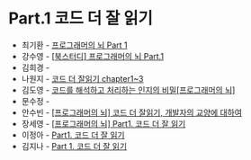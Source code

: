 # Part.1 코드 더 잘 읽기

- 최기환 - [프로그래머의 뇌 Part 1](https://www.blog.gihwan-dev.com/posts/book-study-programmers-brain-part-1/)
- 강수영 - [[북스터디] 프로그래머의 뇌 Part.1 ](https://velog.io/@sooyoung15928/%EB%B6%81%EC%8A%A4%ED%84%B0%EB%94%94-%ED%94%84%EB%A1%9C%EA%B7%B8%EB%9E%98%EB%A8%B8%EC%9D%98)
- 김희경 - []()
- 나원지 - [코드 더 잘읽기 chapter1~3](https://rowandev.notion.site/part1-On-reading-code-better-chapter1-3-17f38aa24b024313860c35a89b4f60d4?pvs=4)
- 김도영 - [코드를 해석하고 처리하는 인지의 비밀[프로그래머의 뇌]](https://medium.com/@Dodo3/%ED%94%84%EB%A1%9C%EA%B7%B8%EB%9E%98%EB%A8%B8%EC%9D%98-%EB%87%8C-4c55b3286bb7)
- 문수정 - []()
- 안수빈 - [[프로그래머의 뇌] 코드 더 잘읽기, 개발자의 교양에 대하여](https://velog.io/@jejupalette/%ED%94%84%EB%A1%9C%EA%B7%B8%EB%9E%98%EB%A8%B8%EC%9D%98-%EB%87%8C-%EC%BD%94%EB%93%9C-%EB%8D%94-%EC%9E%98%EC%9D%BD%EA%B8%B0-%EA%B0%9C%EB%B0%9C%EC%9E%90%EC%9D%98-%EA%B5%90%EC%96%91%EC%97%90-%EB%8C%80%ED%95%98%EC%97%AC)
- 장세영 - [[프로그래머의 뇌] Part1. 코드 더 잘 읽기](https://velog.io/@0x45c/%ED%94%84%EB%A1%9C%EA%B7%B8%EB%9E%98%EB%A8%B8%EC%9D%98-%EB%87%8C-Part1.-%EC%BD%94%EB%93%9C-%EB%8D%94-%EC%9E%98-%EC%9D%BD%EA%B8%B0)
- 이정아 - [Part1. 코드 더 잘 읽기](https://sulfuric-banjo-5a8.notion.site/Part1-102ca0c5c634808c932ccbcbd4185b00?pvs=4)
- 김지나 - [Part 1. 코드 더 잘 읽기](https://zzinao.notion.site/Part-1-f1b46b5f13b04b87af4da5a07388a8b4?pvs=4)
